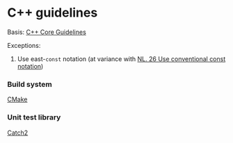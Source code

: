 # C++ guidelines

Basis: [C++ Core Guidelines](https://isocpp.github.io/CppCoreGuidelines/CppCoreGuidelines)

Exceptions: 
1. Use east-`const` notation (at variance with [NL. 26 Use conventional const notation](https://isocpp.github.io/CppCoreGuidelines/CppCoreGuidelines#Rl-const))

### Build system

[CMake](https://cmake.org/cmake/help/git-master/)

### Unit test library

[Catch2](https://github.com/catchorg/Catch2)
